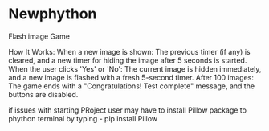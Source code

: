 # Newphython
Flash image Game

How It Works:
When a new image is shown: The previous timer (if any) is cleared, and a new timer for hiding the image after 5 seconds is started.
When the user clicks 'Yes' or 'No': The current image is hidden immediately, and a new image is flashed with a fresh 5-second timer.
After 100 images: The game ends with a "Congratulations! Test complete" message, and the buttons are disabled.


if issues with starting PRoject user may have to install Pillow package to phython terminal by typing - pip install Pillow
